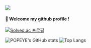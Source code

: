 <img src="https://capsule-render.vercel.app/api?type=waving&color=auto&height=150&section=header&text=POPEYE&fontSize=50" />

####  :wave: Welcome my github profile !

[![Solved.ac 프로필](http://mazassumnida.wtf/api/v2/generate_badge?boj=popeye0617)](https://solved.ac/popeye0617)

![POPEYE's GitHub stats](https://github-readme-stats.vercel.app/api?username=popeye0618&show_icons=true&theme=radical) ![Top Langs](https://github-readme-stats.vercel.app/api/top-langs/?username=popeye0618&layout=compact&theme=radical)
</div>
